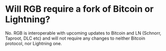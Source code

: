 # Will RGB require a fork of Bitcoin or Lightning?

No. RGB is interoperable with upcoming updates to Bitcoin and LN \(Schnorr, Taproot, DLC etc\) and will not require any changes to neither Bitcoin protocol, nor Lightning one.

